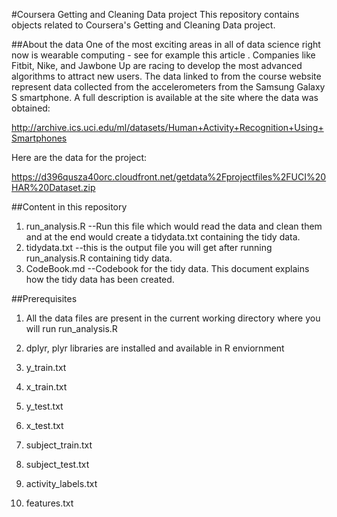 #Coursera Getting and Cleaning Data project
This repository contains objects related to Coursera's Getting and Cleaning Data project.

##About the data
One of the most exciting areas in all of data science right now is wearable computing - see for example this article . Companies like Fitbit, Nike, and Jawbone Up are racing to develop the most advanced algorithms to attract new users. The data linked to from the course website represent data collected from the accelerometers from the Samsung Galaxy S smartphone. A full description is available at the site where the data was obtained: 

http://archive.ics.uci.edu/ml/datasets/Human+Activity+Recognition+Using+Smartphones 

Here are the data for the project: 

https://d396qusza40orc.cloudfront.net/getdata%2Fprojectfiles%2FUCI%20HAR%20Dataset.zip 


##Content in this repository
1. run_analysis.R --Run this file which would read the data and clean them and at the end would create a tidydata.txt containing the tidy data.
2. tidydata.txt --this is the output file you will get after running run_analysis.R containing tidy data.
3. CodeBook.md --Codebook for the tidy data. This document explains how the tidy data has been created.

##Prerequisites
1. All the data files are present in the current working directory where you will run run_analysis.R
2. dplyr, plyr libraries are installed and available in R enviornment

1. y_train.txt 
2. x_train.txt
3. y_test.txt
4. x_test.txt
5. subject_train.txt
6. subject_test.txt 
7. activity_labels.txt
8. features.txt
